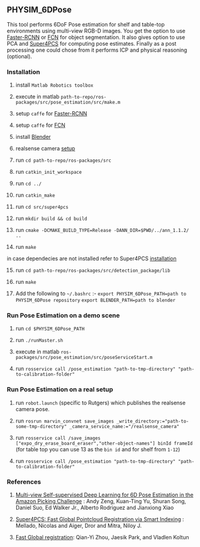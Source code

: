 ## PHYSIM_6DPose
This tool performs 6DoF Pose estimation for shelf and table-top environments using multi-view RGB-D images. You get the option to use [Faster-RCNN](https://github.com/rbgirshick/py-faster-rcnn) or [FCN](https://github.com/shelhamer/fcn.berkeleyvision.org) for object segmentation. It also gives option to use PCA and [Super4PCS](http://geometry.cs.ucl.ac.uk/projects/2014/super4PCS/) for computing pose estimates. Finally as a post processing one could chose from it performs ICP and physical reasoning (optional).

### Installation

1. install ```Matlab Robotics toolbox```

2. execute in matlab ```path-to-repo/ros-packages/src/pose_estimation/src/make.m```

3. setup ```caffe``` for [Faster-RCNN](https://github.com/rbgirshick/py-faster-rcnn)

4. setup ```caffe``` for [FCN](https://github.com/andyzeng/apc-vision-toolbox)

5. install [Blender](https://www.blender.org/features/releases/2-78/)

6. realsense camera [setup](https://github.com/IntelRealSense/librealsense/blob/master/doc/installation.md)

7. run ```cd path-to-repo/ros-packages/src```

8. run ```catkin_init_workspace```

9. run ```cd ../```

10. run ```catkin_make```

11. run ```cd src/super4pcs```

12. run ```mkdir build && cd build```

13. run ```cmake -DCMAKE_BUILD_TYPE=Release -DANN_DIR=$PWD/../ann_1.1.2/ ..```

14. run ```make```

in case dependecies are not installed refer to Super4PCS [installation](https://github.com/nmellado/Super4PCS/wiki/Compilation)

15. run ```cd path-to-repo/ros-packages/src/detection_package/lib```

16. run ```make```

17. Add the following to ```~/.bashrc``` :-
```export PHYSIM_6DPose_PATH=path to PHYSIM_6DPose repository```
```export BLENDER_PATH=path to blender```

### Run Pose Estimation on a demo scene

1. run ```cd $PHYSIM_6DPose_PATH```

2. run ```./runMaster.sh```

3. execute in matlab ```ros-packages/src/pose_estimation/src/poseServiceStart.m```

4. run ```rosservice call /pose_estimation "path-to-tmp-directory" "path-to-calibration-folder"```

### Run Pose Estimation on a real setup

1. run ```robot.launch``` (specific to Rutgers) which publishes the realsense camera pose.

2. run ```rosrun marvin_convnet save_images _write_directory:="path-to-some-tmp-directory" _camera_service_name:="/realsense_camera"```

3. run ```rosservice call /save_images ["expo_dry_erase_board_eraser","other-object-names"] binId frameId``` (for table top you can use 13 as the ```bin id``` and for shelf from ```1-12```)

4. run ```rosservice call /pose_estimation "path-to-tmp-directory" "path-to-calibration-folder"```

### References 

1. [Multi-view Self-supervised Deep Learning for 6D Pose Estimation in the Amazon Picking Challenge](http://apc.cs.princeton.edu/) : Andy Zeng, Kuan-Ting Yu, Shuran Song, Daniel Suo, Ed Walker Jr., Alberto Rodriguez and Jianxiong Xiao 

2. [Super4PCS: Fast Global Pointcloud Registration via Smart Indexing](http://geometry.cs.ucl.ac.uk/projects/2014/super4PCS/) : Mellado, Nicolas and Aiger, Dror and Mitra, Niloy J. 

3. [Fast Global registration](http://vladlen.info/publications/fast-global-registration/): Qian-Yi Zhou, Jaesik Park, and Vladlen Koltun 
